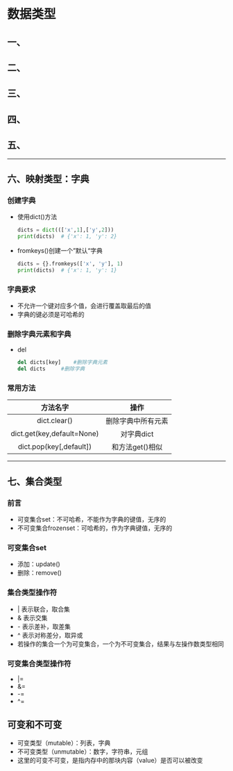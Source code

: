# 数据类型

## 一、

## 二、

## 三、

## 四、

## 五、

------

## 六、映射类型：字典

### 创建字典

- 使用dict()方法

  ```python
  dicts = dict((['x',1],['y',2]))
  print(dicts)	# {'x': 1, 'y': 2}
  ```

- fromkeys()创建一个”默认“字典

  ```python
  dicts = {}.fromkeys(['x', 'y'], 1)
  print(dicts)	# {'x': 1, 'y': 1}
  ```

### 字典要求

- 不允许一个键对应多个值，会进行覆盖取最后的值
- 字典的键必须是可哈希的

### 删除字典元素和字典

- del 

  ```python
  del dicts[key]	#删除字典元素
  del dicts		#删除字典
  ```

### 常用方法

|          方法名字          |        操作        |
| :------------------------: | :----------------: |
|        dict.clear()        | 删除字典中所有元素 |
| dict.get(key,default=None) |     对字典dict     |
|  dict.pop(key[,default])   |  和方法get()相似   |

------

## 七、集合类型

### 前言

- 可变集合set：不可哈希，不能作为字典的键值，无序的
- 不可变集合frozenset：可哈希的，作为字典键值，无序的

### 可变集合set

- 添加：update()
- 删除：remove()

### 集合类型操作符

- |  表示联合，取合集
- & 表示交集
- \- 表示差补，取差集
- ^ 表示对称差分，取异或
- 若操作的集合一个为可变集合，一个为不可变集合，结果与左操作数类型相同

### 可变集合类型操作符

- |=
- &=
- -=
- ^=

###

## 可变和不可变

- 可变类型（mutable）：列表，字典
- 不可变类型（unmutable）：数字，字符串，元组
- 这里的可变不可变，是指内存中的那块内容（value）是否可以被改变
